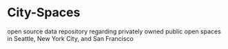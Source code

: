# City-Spaces
open source data repository regarding privately owned public open spaces in Seattle, New York City, and San Francisco
